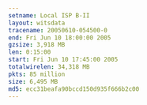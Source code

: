 ```yaml
---
setname: Local ISP B-II
layout: witsdata
tracename: 20050610-054500-0
end: Fri Jun 10 18:00:00 2005
gzsize: 3,918 MB
len: 0:15:00
start: Fri Jun 10 17:45:00 2005
totalwirelen: 34,318 MB
pkts: 85 million
size: 6,495 MB
md5: ecc31beafa90bccd150d935f666b2c00
---
```

